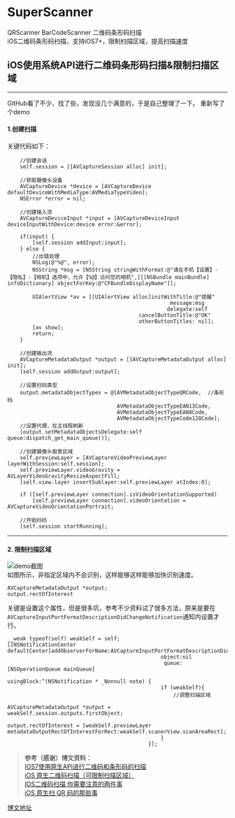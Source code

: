 # SuperScanner
QRScanner BarCodeScanner 二维码条形码扫描  
iOS二维码条形码扫描，支持iOS7+，限制扫描区域，提高扫描速度
## iOS使用系统API进行二维码条形码扫描&限制扫描区域
---
GitHub看了不少，找了些，发现没几个满意的，于是自己整理了一下。
重新写了个demo
#### 1.创建扫描 ####
关键代码如下：  

```objc
    //创建会话
    self.session = [[AVCaptureSession alloc] init];
    
    //获取摄像头设备
    AVCaptureDevice *device = [AVCaptureDevice defaultDeviceWithMediaType:AVMediaTypeVideo];
    NSError *error = nil;

    //创建输入流
    AVCaptureDeviceInput *input = [AVCaptureDeviceInput deviceInputWithDevice:device error:&error];

    if(input) {
        [self.session addInput:input];
    } else {
        //出错处理
        NSLog(@"%@", error);
        NSString *msg = [NSString stringWithFormat:@"请在手机【设置】-【隐私】-【相机】选项中，允许【%@】访问您的相机",[[[NSBundle mainBundle] infoDictionary] objectForKey:@"CFBundleDisplayName"]];

        UIAlertView *av = [[UIAlertView alloc]initWithTitle:@"提醒"
                                                    message:msg
                                                   delegate:self
                                          cancelButtonTitle:@"OK"
                                          otherButtonTitles: nil];
        [av show];
        return;
    }
    
    //创建输出流
    AVCaptureMetadataOutput *output = [[AVCaptureMetadataOutput alloc] init];
    [self.session addOutput:output];
    
    //设置扫码类型
    output.metadataObjectTypes = @[AVMetadataObjectTypeQRCode,  //条形码
                                   AVMetadataObjectTypeEAN13Code,
                                   AVMetadataObjectTypeEAN8Code,
                                   AVMetadataObjectTypeCode128Code];
    //设置代理，在主线程刷新
    [output setMetadataObjectsDelegate:self queue:dispatch_get_main_queue()];
    
    //创建摄像头取景区域
    self.previewLayer = [AVCaptureVideoPreviewLayer layerWithSession:self.session];
    self.previewLayer.videoGravity = AVLayerVideoGravityResizeAspectFill;
    [self.view.layer insertSublayer:self.previewLayer atIndex:0];
    
    if ([self.previewLayer connection].isVideoOrientationSupported)
        [self.previewLayer connection].videoOrientation = AVCaptureVideoOrientationPortrait;
        
    //开始扫码
    [self.session startRunning];
```

----------
#### 2. 限制扫描区域 ####
![demo截图][2]  
如图所示，非指定区域内不会识别，这样能够这样能够加快识别速度。

```objc
AVCaptureMetadataOutput *output;
output.rectOfInterest
```
关键是设置这个属性，但是很多坑，参考不少资料试了很多方法，原来是要在`AVCaptureInputPortFormatDescriptionDidChangeNotification`通知内设置才行。


```objc
__weak typeof(self) weakSelf = self;
[[NSNotificationCenter defaultCenter]addObserverForName:AVCaptureInputPortFormatDescriptionDidChangeNotification
                                                 object:nil
                                                  queue:[NSOperationQueue mainQueue]
                                             usingBlock:^(NSNotification * _Nonnull note) {
                                                 if (weakSelf){
                                                     //调整扫描区域
                                                     AVCaptureMetadataOutput *output = weakSelf.session.outputs.firstObject;
                                                     output.rectOfInterest = [weakSelf.previewLayer metadataOutputRectOfInterestForRect:weakSelf.scanerView.scanAreaRect];
                                                 }
                                             }];
```

> **参考（感谢）博文资料：**  
[IOS7使用原生API进行二维码和条形码的扫描][3]  
[iOS 原生二维码扫描（可限制扫描区域）][4]  
[IOS二维码扫描,你需要注意的两件事][5]  
[iOS 原生扫 QR 码的那些事][9]  

[博文地址][8]  



  [2]: https://raw.githubusercontent.com/JeansHuang/SuperScanner/master/%E6%88%AA%E5%9B%BE.jpg
  [3]: http://my.oschina.net/u/2340880/blog/405847
  [4]: http://blog.csdn.net/lc_obj/article/details/41549469?utm_source=tuicool&utm_medium=referral
  [5]: http://blog.cnbluebox.com/blog/2014/08/26/ioser-wei-ma-sao-miao/
  [6]: https://github.com/Cocoanetics/RadarSamples
  [7]: https://www.cocoanetics.com/2013/09/welcome-to-ios-7-issues/
  [8]: http://my.oschina.net/jeans/blog/519365#OSC_h4_4
  [9]: http://c0ming.me/qr-code-scan/